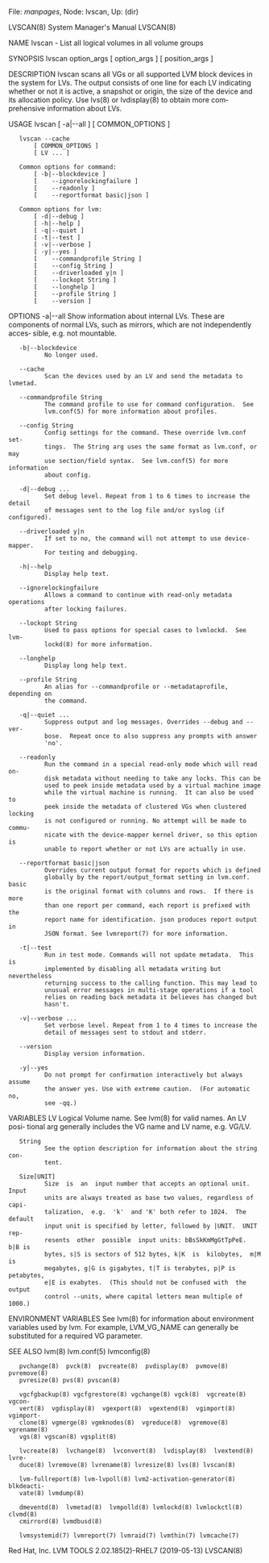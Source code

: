 File: *manpages*,  Node: lvscan,  Up: (dir)

LVSCAN(8)                   System Manager's Manual                  LVSCAN(8)



NAME
       lvscan - List all logical volumes in all volume groups

SYNOPSIS
       lvscan option_args
           [ option_args ]
           [ position_args ]

DESCRIPTION
       lvscan  scans  all VGs or all supported LVM block devices in the system
       for LVs. The output consists of one line for each LV indicating whether
       or  not  it is active, a snapshot or origin, the size of the device and
       its allocation policy. Use lvs(8) or lvdisplay(8) to obtain  more  com‐
       prehensive information about LVs.

USAGE
       lvscan
           [ -a|--all ]
           [ COMMON_OPTIONS ]

       lvscan --cache
           [ COMMON_OPTIONS ]
           [ LV ... ]

       Common options for command:
           [ -b|--blockdevice ]
           [    --ignorelockingfailure ]
           [    --readonly ]
           [    --reportformat basic|json ]

       Common options for lvm:
           [ -d|--debug ]
           [ -h|--help ]
           [ -q|--quiet ]
           [ -t|--test ]
           [ -v|--verbose ]
           [ -y|--yes ]
           [    --commandprofile String ]
           [    --config String ]
           [    --driverloaded y|n ]
           [    --lockopt String ]
           [    --longhelp ]
           [    --profile String ]
           [    --version ]

OPTIONS
       -a|--all
              Show information about internal LVs.  These are components of
              normal LVs, such as mirrors, which are not independently acces‐
              sible, e.g. not mountable.

       -b|--blockdevice
              No longer used.

       --cache
              Scan the devices used by an LV and send the metadata to lvmetad.

       --commandprofile String
              The command profile to use for command configuration.  See
              lvm.conf(5) for more information about profiles.

       --config String
              Config settings for the command. These override lvm.conf set‐
              tings.  The String arg uses the same format as lvm.conf, or may
              use section/field syntax.  See lvm.conf(5) for more information
              about config.

       -d|--debug ...
              Set debug level. Repeat from 1 to 6 times to increase the detail
              of messages sent to the log file and/or syslog (if configured).

       --driverloaded y|n
              If set to no, the command will not attempt to use device-mapper.
              For testing and debugging.

       -h|--help
              Display help text.

       --ignorelockingfailure
              Allows a command to continue with read-only metadata operations
              after locking failures.

       --lockopt String
              Used to pass options for special cases to lvmlockd.  See lvm‐
              lockd(8) for more information.

       --longhelp
              Display long help text.

       --profile String
              An alias for --commandprofile or --metadataprofile, depending on
              the command.

       -q|--quiet ...
              Suppress output and log messages. Overrides --debug and --ver‐
              bose.  Repeat once to also suppress any prompts with answer
              'no'.

       --readonly
              Run the command in a special read-only mode which will read on-
              disk metadata without needing to take any locks. This can be
              used to peek inside metadata used by a virtual machine image
              while the virtual machine is running.  It can also be used to
              peek inside the metadata of clustered VGs when clustered locking
              is not configured or running. No attempt will be made to commu‐
              nicate with the device-mapper kernel driver, so this option is
              unable to report whether or not LVs are actually in use.

       --reportformat basic|json
              Overrides current output format for reports which is defined
              globally by the report/output_format setting in lvm.conf.  basic
              is the original format with columns and rows.  If there is more
              than one report per command, each report is prefixed with the
              report name for identification. json produces report output in
              JSON format. See lvmreport(7) for more information.

       -t|--test
              Run in test mode. Commands will not update metadata.  This is
              implemented by disabling all metadata writing but nevertheless
              returning success to the calling function. This may lead to
              unusual error messages in multi-stage operations if a tool
              relies on reading back metadata it believes has changed but
              hasn't.

       -v|--verbose ...
              Set verbose level. Repeat from 1 to 4 times to increase the
              detail of messages sent to stdout and stderr.

       --version
              Display version information.

       -y|--yes
              Do not prompt for confirmation interactively but always assume
              the answer yes. Use with extreme caution.  (For automatic no,
              see -qq.)

VARIABLES
       LV
              Logical Volume name.  See lvm(8) for valid names.  An  LV  posi‐
              tional  arg  generally  includes  the  VG name and LV name, e.g.
              VG/LV.

       String
              See the option description for information about the string con‐
              tent.

       Size[UNIT]
              Size  is  an  input number that accepts an optional unit.  Input
              units are always treated as base two values, regardless of capi‐
              talization,  e.g.  'k'  and 'K' both refer to 1024.  The default
              input unit is specified by letter, followed by |UNIT.  UNIT rep‐
              resents  other  possible  input units: bBsSkKmMgGtTpPeE.  b|B is
              bytes, s|S is sectors of 512 bytes, k|K  is  kilobytes,  m|M  is
              megabytes, g|G is gigabytes, t|T is terabytes, p|P is petabytes,
              e|E is exabytes.  (This should not be confused with  the  output
              control --units, where capital letters mean multiple of 1000.)

ENVIRONMENT VARIABLES
       See  lvm(8)  for  information  about environment variables used by lvm.
       For example, LVM_VG_NAME can generally be substituted for a required VG
       parameter.

SEE ALSO
       lvm(8) lvm.conf(5) lvmconfig(8)

       pvchange(8)  pvck(8)  pvcreate(8)  pvdisplay(8)  pvmove(8)  pvremove(8)
       pvresize(8) pvs(8) pvscan(8)

       vgcfgbackup(8) vgcfgrestore(8) vgchange(8) vgck(8)  vgcreate(8)  vgcon‐
       vert(8)  vgdisplay(8)  vgexport(8)  vgextend(8)  vgimport(8)  vgimport‐
       clone(8) vgmerge(8) vgmknodes(8)  vgreduce(8)  vgremove(8)  vgrename(8)
       vgs(8) vgscan(8) vgsplit(8)

       lvcreate(8)  lvchange(8)  lvconvert(8)  lvdisplay(8)  lvextend(8) lvre‐
       duce(8) lvremove(8) lvrename(8) lvresize(8) lvs(8) lvscan(8)

       lvm-fullreport(8) lvm-lvpoll(8) lvm2-activation-generator(8) blkdeacti‐
       vate(8) lvmdump(8)

       dmeventd(8)  lvmetad(8)  lvmpolld(8) lvmlockd(8) lvmlockctl(8) clvmd(8)
       cmirrord(8) lvmdbusd(8)

       lvmsystemid(7) lvmreport(7) lvmraid(7) lvmthin(7) lvmcache(7)



Red Hat, Inc.      LVM TOOLS 2.02.185(2)-RHEL7 (2019-05-13)          LVSCAN(8)
